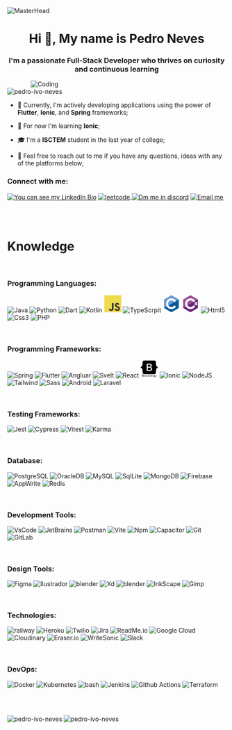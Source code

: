 ![MasterHead](https://uploads-ssl.webflow.com/5f841209f4e71b2d70034471/6078b650748b8558d46ffb7f_Flutter%20app%20development.png)
<h1 align="center">Hi 👋, My name is Pedro Neves</h1>
<h3 align="center">I'm a passionate Full-Stack Developer who thrives on curiosity and continuous learning</h3>
<img align="right" alt="Coding" width="450" src="https://media2.giphy.com/media/qgQUggAC3Pfv687qPC/giphy.gif">

<p align="left"> <img src="https://komarev.com/ghpvc/?username=pedro-ivo-neves&label=Profile%20views&color=0e75b6&style=flat" alt="pedro-ivo-neves" /> </p>

- 🔭 Currently, I'm actively developing applications using the power of **Flutter**, **Ionic**, and **Spring** frameworks;

- 🌱 For now I'm learning **Ionic**;

- 🎓 I'm a **ISCTEM** student in the last year of college;

- 💬 Feel free to reach out to me if you have any questions, ideas with any of the platforms below;

<h3 align="left">Connect with me:</h3>
<p align="left">
<a href="https://linkedin.com/in/pedro-ivo-neves" target="blank"><img align="center" src="https://www.vectorlogo.zone/logos/linkedin/linkedin-icon.svg" alt="You can see my LinkedIn Bio" height="35" width="45" /></a>
  
<!-- LeetCode -->
<a href="https://www.leetcode.com/pedro_neves" target="blank">
<picture>
  <source
    srcset="https://raw.githubusercontent.com/rahuldkjain/github-profile-readme-generator/master/src/images/icons/Social/leet-code.svg"
    media="(prefers-color-scheme: dark)"
    />
<source
    srcset="https://raw.githubusercontent.com/coreui/coreui-icons/d56257e1d3b9c44ccc12fcab2d692d21539b68ff/svg/brand/cib-leetcode.svg"
    media="(prefers-color-scheme: light), (prefers-color-scheme: no-preference) "
    />
  
  <img align="center" src="https://raw.githubusercontent.com/rahuldkjain/github-profile-readme-generator/master/src/images/icons/Social/leet-code.svg" width="45" height="35" alt="leetcode"/>
</picture>
</a>
<a href="https://Discordapp.com/users/815972951345332256" target="blank"><img align="center" src="https://www.vectorlogo.zone/logos/discordapp/discordapp-tile.svg" alt="Dm me in discord" height="35" width="35" /></a>
<a href='mailto:pedronevesmz2015@gmail.com'><img align="center" src='https://upload.wikimedia.org/wikipedia/commons/thumb/7/7e/Gmail_icon_%282020%29.svg/768px-Gmail_icon_%282020%29.svg.png?20221017173631' height="33" width="39" alt="Email me" /></a>
</p>

<br><br>
<h1>Knowledge</h1>
<br>
<h3 align="left">Programming Languages: </h3>
<p align="left">
<img src="https://www.vectorlogo.zone/logos/java/java-icon.svg"  width="45" height="45" alt="Java">
<img src="https://www.vectorlogo.zone/logos/python/python-icon.svg"  width="40" height="40" alt="Python">
<img src="https://www.vectorlogo.zone/logos/dartlang/dartlang-icon.svg"  width="40" height="40" alt="Dart">
<img src="https://www.vectorlogo.zone/logos/kotlinlang/kotlinlang-icon.svg"  width="40" height="40" alt="Kotlin">
<img src="https://raw.githubusercontent.com/devicons/devicon/master/icons/javascript/javascript-original.svg" width="40" height="40" alt="Javascrpit">
<img src="https://www.vectorlogo.zone/logos/typescriptlang/typescriptlang-icon.svg" width="40" height="40" alt="TypeScrpit">
<img src="https://raw.githubusercontent.com/devicons/devicon/master/icons/c/c-original.svg" width="40" height="40" alt="C" />
<img src="https://raw.githubusercontent.com/devicons/devicon/master/icons/csharp/csharp-original.svg" width="40" height="40" alt="CSharp"/>
<img src="https://www.vectorlogo.zone/logos/w3_html5/w3_html5-icon.svg" width="40" height="40" alt="Html5"/>
<img src="https://www.vectorlogo.zone/logos/w3_css/w3_css-icon.svg" width="40" height="40" alt="Css3"/>
<img src="https://www.vectorlogo.zone/logos/php/php-icon.svg" width="40" height="40" alt="PHP"/>
  
</p>

<br>

<h3>Programming Frameworks: </h3>
<p>
<img src="https://www.vectorlogo.zone/logos/springio/springio-icon.svg"  width="40" height="40" alt="Spring">
<img src="https://www.vectorlogo.zone/logos/flutterio/flutterio-icon.svg"  width="40" height="40" alt="Flutter">  
<img src="https://www.vectorlogo.zone/logos/angular/angular-icon.svg"  width="40" height="40" alt="Angluar">  
<img src="https://upload.wikimedia.org/wikipedia/commons/1/1b/Svelte_Logo.svg"  width="40" height="40" alt="Svelt">
<img src="https://www.vectorlogo.zone/logos/reactjs/reactjs-icon.svg"  width="40" height="40" alt="React">
<img src="https://raw.githubusercontent.com/devicons/devicon/master/icons/bootstrap/bootstrap-plain-wordmark.svg"  width="40" height="40" alt="BootStrap">
<img src="https://www.vectorlogo.zone/logos/ionicframework/ionicframework-icon.svg"  width="40" height="40" alt="Ionic"> 
<img src="https://www.vectorlogo.zone/logos/nodejs/nodejs-icon.svg"  width="40" height="40" alt="NodeJS">    
<img src="https://www.vectorlogo.zone/logos/tailwindcss/tailwindcss-icon.svg"  width="40" height="40" alt="Tailwind"> 
<img src="https://www.vectorlogo.zone/logos/sass-lang/sass-lang-icon.svg"  width="40" height="40" alt="Sass"> 
<img src="https://www.vectorlogo.zone/logos/android/android-icon.svg"  width="40" height="40" alt="Android"> 
<img src="https://www.vectorlogo.zone/logos/laravel/laravel-icon.svg"  width="40" height="40" alt="Laravel">
  
</p>

<br>

<h3>Testing Frameworks: </h3>
<p>
<img src="https://www.vectorlogo.zone/logos/jestjsio/jestjsio-icon.svg"  width="40" height="40" alt="Jest">
<img src="https://iconape.com/wp-content/files/gj/370774/svg/370774.svg"  width="42" height="42" alt="Cypress">
<img src="https://vitest.dev/logo.svg"  width="45" height="45" alt="Vitest">
<img src="https://github.com/Pedro-Ivo-Neves/Pedro-Ivo-Neves/assets/83455817/2ae4aee1-38ea-4801-8432-bc59c40f7a30"  width="45" height="40" alt="Karma">


</p>
<br>

<h3>Database: </h3>
<p>
<img src="https://www.vectorlogo.zone/logos/postgresql/postgresql-icon.svg"  width="40" height="40" alt="PostgreSQL"> 
<img src="https://www.vectorlogo.zone/logos/oracle/oracle-icon.svg"  width="40" height="40" alt="OracleDB">
<img src="https://www.vectorlogo.zone/logos/mysql/mysql-icon.svg"  width="40" height="40" alt="MySQL">
<img src="https://www.vectorlogo.zone/logos/sqlite/sqlite-icon.svg"  width="40" height="40" alt="SqlLite">
<img src="https://www.vectorlogo.zone/logos/mongodb/mongodb-icon.svg"  width="40" height="40" alt="MongoDB">
<img src="https://www.vectorlogo.zone/logos/firebase/firebase-icon.svg"  width="40" height="40" alt="Firebase">
<img src="https://www.vectorlogo.zone/logos/appwriteio/appwriteio-icon.svg"  width="40" height="40" alt="AppWrite">
<img src="https://www.vectorlogo.zone/logos/redis/redis-icon.svg"  width="40" height="40" alt="Redis">
  
</p>

<br>

<h3>Development Tools: </h3>
<p>
<img src="https://www.vectorlogo.zone/logos/visualstudio_code/visualstudio_code-icon.svg"  width="40" height="40" alt="VsCode">
<img src="https://www.vectorlogo.zone/logos/jetbrains/jetbrains-icon.svg"  width="40" height="40" alt="JetBrains">
<img src="https://www.vectorlogo.zone/logos/getpostman/getpostman-icon.svg"  width="40" height="40" alt="Postman">
<img src="https://vectorwiki.com/images/bjlcA__vitejs.svg"  width="40" height="40" alt="Vite"> 
<img src="https://www.vectorlogo.zone/logos/npmjs/npmjs-icon.svg"  width="38" height="38" alt="Npm">
<img src="https://raw.githubusercontent.com/get-icon/geticon/fc0f660daee147afb4a56c64e12bde6486b73e39/icons/capacitorjs-icon.svg"  width="35" height="35" alt="Capacitor">
<img src="https://www.vectorlogo.zone/logos/git-scm/git-scm-icon.svg"  width="40" height="40" alt="Git">
<img src="https://www.vectorlogo.zone/logos/gitlab/gitlab-icon.svg"  width="40" height="40" alt="GitLab">
</p>

<br>

<h3>Design Tools: </h3>
<p>
<img src="https://www.vectorlogo.zone/logos/figma/figma-icon.svg"  width="40" height="40" alt="Figma"> 
<img src="https://www.vectorlogo.zone/logos/adobe_illustrator/adobe_illustrator-icon.svg"  width="40" height="40" alt="Ilustrador">

<!-- Photoshop -->
<picture>
  <source
    srcset="https://raw.githubusercontent.com/devicons/devicon/master/icons/photoshop/photoshop-line.svg"
    media="(prefers-color-scheme: dark)"
    />
<source
    srcset="https://cdn.worldvectorlogo.com/logos/photoshop-cc-6.svg"
    media="(prefers-color-scheme: light), (prefers-color-scheme: no-preference) "
    />
  
  <img src="https://vectorwiki.com/images/qz3pp__blender.svg" width="40" height="40" alt="blender"/>
</picture>
<img src="https://cdn.worldvectorlogo.com/logos/adobe-xd.svg"  width="40" height="40" alt="Xd">
<!-- Blender -->
<picture>
  <source
    srcset="https://vectorwiki.com/images/qz3pp__blender.svg"
    media="(prefers-color-scheme: dark)"
    />
<source
    srcset="https://vectorwiki.com/images/MEYYi__blender.svg"
    media="(prefers-color-scheme: light), (prefers-color-scheme: no-preference) "
    />
  
  <img src="https://vectorwiki.com/images/qz3pp__blender.svg" width="40" height="40" alt="blender"/>
</picture>
<img src="https://www.vectorlogo.zone/logos/inkscape/inkscape-icon.svg" width="40" height="40" alt="InkScape">
<img src="https://www.vectorlogo.zone/logos/gimp/gimp-icon.svg" width="40" height="40" alt="Gimp">
  
</p>

<br>


<h3>Technologies: </h3>
<p>
<!-- Railway -->
<picture>
  <source
    srcset="https://camo.githubusercontent.com/df61f4b2e2cc40922b5290ed53040485ab7167836872ce1aa88d88462e9816ce/68747470733a2f2f7261696c7761792e6170702f6272616e642f6c6f676f2d6c696768742e706e67"
    media="(prefers-color-scheme: dark)"
    />
<source
    srcset="https://raw.githubusercontent.com/simple-icons/simple-icons/932e24917489477d3388d37a6ae8b3a20584069e/icons/railway.svg"
    media="(prefers-color-scheme: light), (prefers-color-scheme: no-preference) "
    />
  
  <img src="https://camo.githubusercontent.com/df61f4b2e2cc40922b5290ed53040485ab7167836872ce1aa88d88462e9816ce/68747470733a2f2f7261696c7761792e6170702f6272616e642f6c6f676f2d6c696768742e706e67" width="40" height="40" alt="railway"/>
</picture>
<img src="https://www.vectorlogo.zone/logos/heroku/heroku-icon.svg"  width="40" height="40" alt="Heroku">
<img src="https://www.vectorlogo.zone/logos/twilio/twilio-icon.svg"  width="40" height="40" alt="Twilio">
<img src="https://www.vectorlogo.zone/logos/atlassian_jira/atlassian_jira-icon.svg"  width="40" height="40" alt="Jira">
<img src="https://www.vectorlogo.zone/logos/readmeio/readmeio-icon.svg"  width="40" height="40" alt="ReadMe.io">
<img src="https://vectorwiki.com/images/PmILE__google-cloud.svg"  width="40" height="40" alt="Google Cloud">
<img src="https://vectorwiki.com/images/AIm9a__cloudinary.svg"  width="45" height="45" alt="Cloudinary">
<img src="https://raw.githubusercontent.com/DiemenDesign/LibreICONS/2d2172d15e3c6ca03c018629d60050e4b99e5c55/svg-color/libre-gui-eraser.svg"  width="35" height="40" alt="Eraser.io">
<img src="https://images.crunchbase.com/image/upload/c_lpad,f_auto,q_auto:eco,dpr_1/ci8hv3dncoavlcwjh0g8"  width="40" height="40" alt="WriteSonic">
<img src="https://www.vectorlogo.zone/logos/slack/slack-icon.svg"  width="35" height="35" alt="Slack">

</p>

<br>

<h3>DevOps: </h3>
<p>
<img src="https://www.vectorlogo.zone/logos/docker/docker-icon.svg"  width="60" height="60" alt="Docker" align="top"> 
<img src="https://www.vectorlogo.zone/logos/kubernetes/kubernetes-icon.svg"  width="45" height="45" alt="Kubernetes"> 
<!-- Bash -->
<picture>
  <source
    srcset="https://upload.wikimedia.org/wikipedia/commons/thumb/a/a3/Bash_Logo_White.svg/512px-Bash_Logo_White.svg.png?20180723054244"
    media="(prefers-color-scheme: dark)"
    />
<source
    srcset="https://raw.githubusercontent.com/devicons/devicon/55609aa5bd817ff167afce0d965585c92040787a/icons/bash/bash-original.svg"
    media="(prefers-color-scheme: light), (prefers-color-scheme: no-preference) "
    />
  
  <img src="https://upload.wikimedia.org/wikipedia/commons/thumb/a/a3/Bash_Logo_White.svg/512px-Bash_Logo_White.svg.png?20180723054244" width="50" height="50" alt="bash" />
</picture>

<img src="https://www.vectorlogo.zone/logos/jenkins/jenkins-icon.svg"  width="50" height="50" alt="Jenkins">
<img src="https://seeklogo.com/images/G/github-actions-logo-031704BDC6-seeklogo.com.png"  width="48" height="48" alt="Github Actions">
<img src="https://raw.githubusercontent.com/uiwjs/file-icons/00092fb19e0357a7d8e1cec4f909c7be24c426e9/icon/terraform.svg"  width="50" height="50" alt="Terraform">

</p>
<br><br>
<!-- <h3 align="left">Languages and Tools:</h3>
<p align="left"> <a href="https://developer.android.com" target="_blank" rel="noreferrer"> <img src="https://raw.githubusercontent.com/devicons/devicon/master/icons/android/android-original-wordmark.svg" alt="android" width="40" height="40"/> </a> <a href="https://www.gnu.org/software/bash/" target="_blank" rel="noreferrer"> <img src="https://www.vectorlogo.zone/logos/gnu_bash/gnu_bash-icon.svg" alt="bash" width="40" height="40"/> </a> <a href="https://www.blender.org/" target="_blank" rel="noreferrer"> <img src="https://download.blender.org/branding/community/blender_community_badge_white.svg" alt="blender" width="40" height="40"/> </a> <a href="https://getbootstrap.com" target="_blank" rel="noreferrer"> <img src="https://raw.githubusercontent.com/devicons/devicon/master/icons/bootstrap/bootstrap-plain-wordmark.svg" alt="bootstrap" width="40" height="40"/> </a> <a href="https://www.cprogramming.com/" target="_blank" rel="noreferrer"> <img src="https://raw.githubusercontent.com/devicons/devicon/master/icons/c/c-original.svg" alt="c" width="40" height="40"/> </a> <a href="https://www.w3schools.com/cs/" target="_blank" rel="noreferrer"> <img src="https://raw.githubusercontent.com/devicons/devicon/master/icons/csharp/csharp-original.svg" alt="csharp" width="40" height="40"/> </a> <a href="https://www.w3schools.com/css/" target="_blank" rel="noreferrer"> <img src="https://raw.githubusercontent.com/devicons/devicon/master/icons/css3/css3-original-wordmark.svg" alt="css3" width="40" height="40"/> </a> <a href="https://dart.dev" target="_blank" rel="noreferrer"> <img src="https://www.vectorlogo.zone/logos/dartlang/dartlang-icon.svg" alt="dart" width="40" height="40"/> </a> <a href="https://www.figma.com/" target="_blank" rel="noreferrer"> <img src="https://www.vectorlogo.zone/logos/figma/figma-icon.svg" alt="figma" width="40" height="40"/> </a> <a href="https://firebase.google.com/" target="_blank" rel="noreferrer"> <img src="https://www.vectorlogo.zone/logos/firebase/firebase-icon.svg" alt="firebase" width="40" height="40"/> </a> <a href="https://flutter.dev" target="_blank" rel="noreferrer"> <img src="https://www.vectorlogo.zone/logos/flutterio/flutterio-icon.svg" alt="flutter" width="40" height="40"/> </a> <a href="https://git-scm.com/" target="_blank" rel="noreferrer"> <img src="https://www.vectorlogo.zone/logos/git-scm/git-scm-icon.svg" alt="git" width="40" height="40"/> </a> <a href="https://www.w3.org/html/" target="_blank" rel="noreferrer"> <img src="https://raw.githubusercontent.com/devicons/devicon/master/icons/html5/html5-original-wordmark.svg" alt="html5" width="40" height="40"/> </a> <a href="https://www.adobe.com/in/products/illustrator.html" target="_blank" rel="noreferrer"> <img src="https://www.vectorlogo.zone/logos/adobe_illustrator/adobe_illustrator-icon.svg" alt="illustrator" width="40" height="40"/> </a> <a href="https://www.java.com" target="_blank" rel="noreferrer"> <img src="https://raw.githubusercontent.com/devicons/devicon/master/icons/java/java-original.svg" alt="java" width="40" height="40"/> </a> <a href="https://developer.mozilla.org/en-US/docs/Web/JavaScript" target="_blank" rel="noreferrer"> <img src="https://raw.githubusercontent.com/devicons/devicon/master/icons/javascript/javascript-original.svg" alt="javascript" width="40" height="40"/> </a> <a href="https://kotlinlang.org" target="_blank" rel="noreferrer"> <img src="https://www.vectorlogo.zone/logos/kotlinlang/kotlinlang-icon.svg" alt="kotlin" width="40" height="40"/> </a> <a href="https://www.linux.org/" target="_blank" rel="noreferrer"> <img src="https://raw.githubusercontent.com/devicons/devicon/master/icons/linux/linux-original.svg" alt="linux" width="40" height="40"/> </a> <a href="https://www.mongodb.com/" target="_blank" rel="noreferrer"> <img src="https://raw.githubusercontent.com/devicons/devicon/master/icons/mongodb/mongodb-original-wordmark.svg" alt="mongodb" width="40" height="40"/> </a> <a href="https://www.mysql.com/" target="_blank" rel="noreferrer"> <img src="https://raw.githubusercontent.com/devicons/devicon/master/icons/mysql/mysql-original-wordmark.svg" alt="mysql" width="40" height="40"/> </a> <a href="https://nodejs.org" target="_blank" rel="noreferrer"> <img src="https://raw.githubusercontent.com/devicons/devicon/master/icons/nodejs/nodejs-original-wordmark.svg" alt="nodejs" width="40" height="40"/> </a> <a href="https://www.oracle.com/" target="_blank" rel="noreferrer"> <img src="https://raw.githubusercontent.com/devicons/devicon/master/icons/oracle/oracle-original.svg" alt="oracle" width="40" height="40"/> </a> <a href="https://www.photoshop.com/en" target="_blank" rel="noreferrer"> <img src="https://raw.githubusercontent.com/devicons/devicon/master/icons/photoshop/photoshop-line.svg" alt="photoshop" width="40" height="40"/> </a> <a href="https://www.postgresql.org" target="_blank" rel="noreferrer"> <img src="https://raw.githubusercontent.com/devicons/devicon/master/icons/postgresql/postgresql-original-wordmark.svg" alt="postgresql" width="40" height="40"/> </a> <a href="https://www.python.org" target="_blank" rel="noreferrer"> <img src="https://raw.githubusercontent.com/devicons/devicon/master/icons/python/python-original.svg" alt="python" width="40" height="40"/> </a> <a href="https://reactjs.org/" target="_blank" rel="noreferrer"> <img src="https://raw.githubusercontent.com/devicons/devicon/master/icons/react/react-original-wordmark.svg" alt="react" width="40" height="40"/> </a> <a href="https://sass-lang.com" target="_blank" rel="noreferrer"> <img src="https://raw.githubusercontent.com/devicons/devicon/master/icons/sass/sass-original.svg" alt="sass" width="40" height="40"/> </a> <a href="https://spring.io/" target="_blank" rel="noreferrer"> <img src="https://www.vectorlogo.zone/logos/springio/springio-icon.svg" alt="spring" width="40" height="40"/> </a> <a href="https://www.sqlite.org/" target="_blank" rel="noreferrer"> <img src="https://www.vectorlogo.zone/logos/sqlite/sqlite-icon.svg" alt="sqlite" width="40" height="40"/> </a> <a href="https://svelte.dev" target="_blank" rel="noreferrer"> <img src="https://upload.wikimedia.org/wikipedia/commons/1/1b/Svelte_Logo.svg" alt="svelte" width="40" height="40"/> </a> <a href="https://tailwindcss.com/" target="_blank" rel="noreferrer"> <img src="https://www.vectorlogo.zone/logos/tailwindcss/tailwindcss-icon.svg" alt="tailwind" width="40" height="40"/> </a> <a href="https://unity.com/" target="_blank" rel="noreferrer"> <img src="https://www.vectorlogo.zone/logos/unity3d/unity3d-icon.svg" alt="unity" width="40" height="40"/> </a> <a href="https://www.adobe.com/products/xd.html" target="_blank" rel="noreferrer"> <img src="https://cdn.worldvectorlogo.com/logos/adobe-xd.svg" alt="xd" width="40" height="40"/> </a> 
<img src="https://www.vectorlogo.zone/logos/ionicframework/ionicframework-icon.svg" width="40" height="40" alt="Ionic">
<img src="https://www.vectorlogo.zone/logos/angular/angular-icon.svg" width="40" height="40" alt="Angular"> 
<img src="https://www.vectorlogo.zone/logos/typescriptlang/typescriptlang-icon.svg" width="40" height="40" alt="Typescript">
<img src="https://www.vectorlogo.zone/logos/inkscape/inkscape-icon.svg" width="40" height="40" alt="InkScape">
</p> -->

<p>
<!-- <img src="https://github-readme-stats.vercel.app/api/top-langs?username=pedro-ivo-neves&show_icons=true&locale=en&layout=compact" alt="pedro-ivo-neves" />
&nbsp; -->

<!-- Github 1º Card -->  
<picture>
  <source
    srcset="https://github-readme-stats.vercel.app/api?username=pedro-ivo-neves&show_icons=true&theme=vue-dark&hide_border=true"
    media="(prefers-color-scheme: dark)"
    />
<source
    srcset="https://github-readme-stats.vercel.app/api?username=pedro-ivo-neves&show_icons=true&theme=vue"
    media="(prefers-color-scheme: light), (prefers-color-scheme: no-preference) "
    />
  
  <img src="https://github-readme-stats.vercel.app/api?username=pedro-ivo-neves&show_icons=true&locale=en" alt="pedro-ivo-neves" />
</picture>
  
<!--<br>-->
<!-- <p> -->

<!-- Github 2º Card -->
<picture>
  <source
    srcset="https://github-readme-streak-stats.herokuapp.com?user=pedro-ivo-neves&theme=vue-dark&hide_border=true"
    media="(prefers-color-scheme: dark)"
    />
<source
    srcset="https://github-readme-streak-stats.herokuapp.com?user=pedro-ivo-neves&theme=vue"
    media="(prefers-color-scheme: light), (prefers-color-scheme: no-preference) "
    />
  
  <img src="https://github-readme-streak-stats.herokuapp.com?user=pedro-ivo-neves" alt="pedro-ivo-neves"/>
</picture>
</p>
<!-- ![Snake animation](https://github.com/thepiyushmalhotra/thepiyushmalhotra/blob/output/github-contribution-grid-snake.svg) -->
